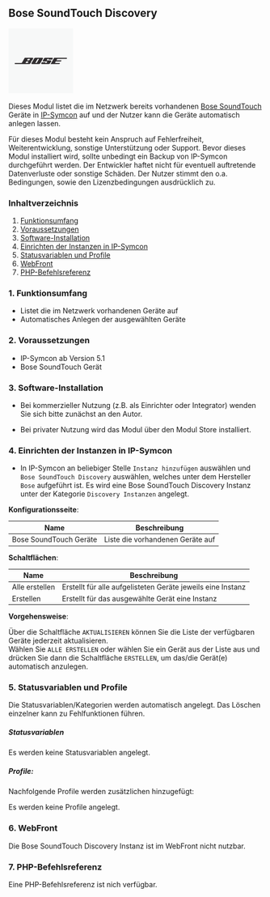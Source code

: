 ## Bose SoundTouch Discovery

![Logo](../imgs/bose_logo_white.png)

Dieses Modul listet die im Netzwerk bereits vorhandenen [Bose SoundTouch](https://www.bose.de/) Geräte in [IP-Symcon](https://www.symcon.de) auf und der Nutzer kann die Geräte automatisch anlegen lassen.  

Für dieses Modul besteht kein Anspruch auf Fehlerfreiheit, Weiterentwicklung, sonstige Unterstützung oder Support.
Bevor dieses Modul installiert wird, sollte unbedingt ein Backup von IP-Symcon durchgeführt werden.
Der Entwickler haftet nicht für eventuell auftretende Datenverluste oder sonstige Schäden.
Der Nutzer stimmt den o.a. Bedingungen, sowie den Lizenzbedingungen ausdrücklich zu.

### Inhaltverzeichnis

1. [Funktionsumfang](#1-funktionsumfang)
2. [Voraussetzungen](#2-voraussetzungen)
3. [Software-Installation](#3-software-installation)
4. [Einrichten der Instanzen in IP-Symcon](#4-einrichten-der-instanzen-in-ip-symcon)
5. [Statusvariablen und Profile](#5-statusvariablen-und-profile)
6. [WebFront](#6-webfront)
7. [PHP-Befehlsreferenz](#7-php-befehlsreferenz)

### 1. Funktionsumfang

* Listet die im Netzwerk vorhandenen Geräte auf
* Automatisches Anlegen der ausgewählten Geräte  

### 2. Voraussetzungen

- IP-Symcon ab Version 5.1
- Bose SoundTouch Gerät

### 3. Software-Installation

- Bei kommerzieller Nutzung (z.B. als Einrichter oder Integrator) wenden Sie sich bitte zunächst an den Autor.
  
- Bei privater Nutzung wird das Modul über den Modul Store installiert.

### 4. Einrichten der Instanzen in IP-Symcon

- In IP-Symcon an beliebiger Stelle `Instanz hinzufügen` auswählen und `Bose SoundTouch Discovery` auswählen, welches unter dem Hersteller `Bose` aufgeführt ist. Es wird eine Bose SoundTouch Discovery Instanz unter der Kategorie `Discovery Instanzen` angelegt.  

__Konfigurationsseite__:

Name                    | Beschreibung
----------------------- | ---------------------------------
Bose SoundTouch Geräte  | Liste die vorhandenen Geräte auf

__Schaltflächen__:

Name            | Beschreibung
--------------- | ---------------------------------
Alle erstellen  | Erstellt für alle aufgelisteten Geräte jeweils eine Instanz
Erstellen       | Erstellt für das ausgewählte Gerät eine Instanz        

__Vorgehensweise__:

Über die Schaltfläche `AKTUALISIEREN` können Sie die Liste der verfügbaren Geräte jederzeit aktualisieren.  
Wählen Sie `ALLE ERSTELLEN` oder wählen Sie ein Gerät aus der Liste aus und drücken Sie dann die Schaltfläche `ERSTELLEN`, um das/die Gerät(e) automatisch anzulegen.  

### 5. Statusvariablen und Profile

Die Statusvariablen/Kategorien werden automatisch angelegt. Das Löschen einzelner kann zu Fehlfunktionen führen.

##### Statusvariablen

Es werden keine Statusvariablen angelegt.

##### Profile:

Nachfolgende Profile werden zusätzlichen hinzugefügt:

Es werden keine Profile angelegt.

### 6. WebFront

Die Bose SoundTouch Discovery Instanz ist im WebFront nicht nutzbar.  

### 7. PHP-Befehlsreferenz

Eine PHP-Befehlsreferenz ist nich verfügbar.